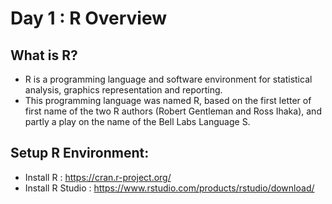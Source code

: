 # Day 1 : R Overview

## What is R?
- R is a programming language and software environment for statistical analysis, graphics representation and reporting.
- This programming language was named R, based on the first letter of first name of the two R authors (Robert Gentleman and Ross Ihaka), and partly a play on the name of the Bell Labs Language S.

## Setup R Environment:
- Install R : https://cran.r-project.org/
- Install R Studio : https://www.rstudio.com/products/rstudio/download/
